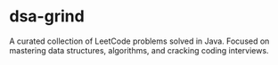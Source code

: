 # dsa-grind
A curated collection of LeetCode problems solved in Java. Focused on mastering data structures, algorithms, and cracking coding interviews.

